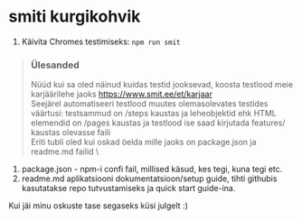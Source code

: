 # smiti kurgikohvik



1. Käivita Chromes testimiseks: `npm run smit`


>### Ülesanded
>
>Nüüd kui sa oled näinud kuidas testid jooksevad, koosta testlood meie karjäärilehe jaoks https://www.smit.ee/et/karjaar \
>Seejärel automatiseeri testlood muutes olemasolevates testides väärtusi: testsammud on /steps kaustas ja leheobjektid ehk HTML elemendid on /pages kaustas ja testlood ise saad kirjutada features/ kaustas olevasse faili \
>Eriti tubli oled kui oskad öelda mille jaoks on package.json ja readme.md failid \


1. package.json - npm-i confi fail, millised käsud, kes tegi, kuna tegi etc.
2. readme.md aplikatsiooni dokumentatsioon/setup guide, tihti githubis kasutatakse repo tutvustamiseks ja quick start guide-ina.


Kui jäi minu oskuste tase segaseks küsi julgelt :)
